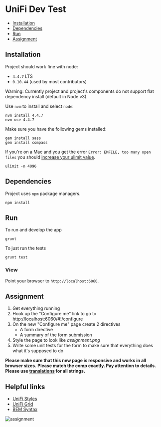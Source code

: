 # UniFi Dev Test

 * [Installation](#installation)
 * [Dependencies](#dependencies)
 * [Run](#run)
 * [Assignment](#assignment)

## Installation

Project should work fine with node:
 * `4.4.7` LTS
 * `0.10.44` (used by most contributors)

Warning:
Currently project and project's components do not support flat dependency install (default in Node v3).

Use `nvm` to install and select `node`:

```
nvm install 4.4.7
nvm use 4.4.7
```

Make sure you have the following gems installed:

```
gem install sass
gem install compass
```

If you're on a Mac and you get the error `Error: EMFILE, too many open files` you should [increase your ulimit value](http://stackoverflow.com/questions/19981065/nodejs-error-emfile-too-many-open-files-on-mac-os).
```
ulimit -n 4096
```

## Dependencies

Project uses `npm` package managers.

```
npm install
```


## Run

To run and develop the app
```
grunt
```

To just run the tests
```
grunt test
```


### View

Point your browser to `http://localhost:6060`.


## Assignment

1. Get everything running
2. Hook up the "Configure me" link to go to http://localhost:6060/#!/configure
3. On the new "Configure me" page create 2 directives
    * A form directive
    * A summary of the form submission
4. Style the page to look like *assignment.png*
4. Write some unit tests for the form to make sure that everything does what it's supposed to do


**Please make sure that this new page is responsive and works in all browser sizes.**
**Please match the comp exactly. Pay attention to details.**
**Please use [translations](https://angular-translate.github.io/docs/#/guide) for all strings.**


## Helpful links

* [UniFi Styles](http://ubnt-css.herokuapp.com/#/app/typography)
* [UniFi Grid](http://ubnt-css.herokuapp.com/#/base/grid-containers)
* [BEM Syntax](https://csswizardry.com/2013/01/mindbemding-getting-your-head-round-bem-syntax/)

![assignment](https://github.com/Ubiquiti-UI/unifi-devtest/blob/master/assignment.png)
